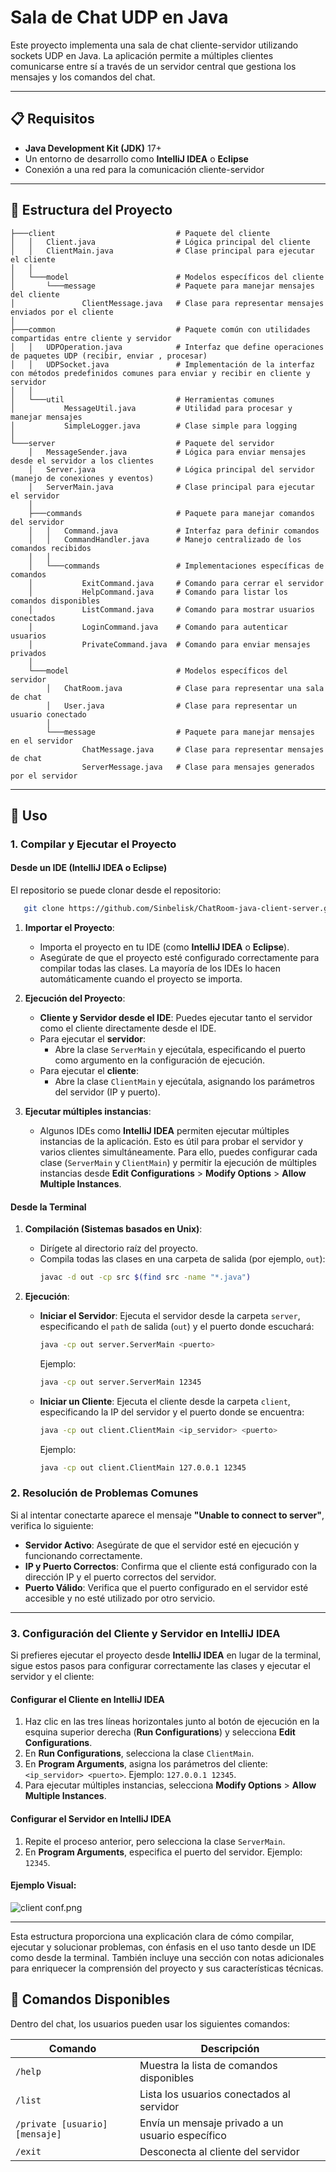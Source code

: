 # Sala de Chat UDP en Java

Este proyecto implementa una sala de chat cliente-servidor utilizando sockets UDP en Java. La aplicación permite a múltiples clientes comunicarse entre sí a través de un servidor central que gestiona los mensajes y los comandos del chat.

---

## 📋 Requisitos

- **Java Development Kit (JDK)** 17+
- Un entorno de desarrollo como **IntelliJ IDEA** o **Eclipse**
- Conexión a una red para la comunicación cliente-servidor

---

## 📂 Estructura del Proyecto

```plaintext
├───client                           # Paquete del cliente
│   │   Client.java                  # Lógica principal del cliente
│   │   ClientMain.java              # Clase principal para ejecutar el cliente
│   │
│   └───model                        # Modelos específicos del cliente
│       └───message                  # Paquete para manejar mensajes del cliente
│               ClientMessage.java   # Clase para representar mensajes enviados por el cliente
│
├───common                           # Paquete común con utilidades compartidas entre cliente y servidor
│   │   UDPOperation.java            # Interfaz que define operaciones de paquetes UDP (recibir, enviar , procesar)
│   │   UDPSocket.java               # Implementación de la interfaz con métodos predefinidos comunes para enviar y recibir en cliente y servidor
│   │
│   └───util                         # Herramientas comunes
│           MessageUtil.java         # Utilidad para procesar y manejar mensajes
│           SimpleLogger.java        # Clase simple para logging
│
└───server                           # Paquete del servidor
    │   MessageSender.java           # Lógica para enviar mensajes desde el servidor a los clientes
    │   Server.java                  # Lógica principal del servidor (manejo de conexiones y eventos)
    │   ServerMain.java              # Clase principal para ejecutar el servidor
    │
    ├───commands                     # Paquete para manejar comandos del servidor
    │   │   Command.java             # Interfaz para definir comandos
    │   │   CommandHandler.java      # Manejo centralizado de los comandos recibidos
    │   │
    │   └───commands                 # Implementaciones específicas de comandos
    │           ExitCommand.java     # Comando para cerrar el servidor
    │           HelpCommand.java     # Comando para listar los comandos disponibles
    │           ListCommand.java     # Comando para mostrar usuarios conectados
    │           LoginCommand.java    # Comando para autenticar usuarios
    │           PrivateCommand.java  # Comando para enviar mensajes privados
    │
    └───model                        # Modelos específicos del servidor
        │   ChatRoom.java            # Clase para representar una sala de chat
        │   User.java                # Clase para representar un usuario conectado
        │
        └───message                  # Paquete para manejar mensajes en el servidor
                ChatMessage.java     # Clase para representar mensajes de chat
                ServerMessage.java   # Clase para mensajes generados por el servidor
```

---

## 🚀 Uso

### **1. Compilar y Ejecutar el Proyecto**

#### **Desde un IDE (IntelliJ IDEA o Eclipse)**
El repositorio se puede clonar desde el repositorio:
```bash
   git clone https://github.com/Sinbelisk/ChatRoom-java-client-server.git 
```
1. **Importar el Proyecto**:
    - Importa el proyecto en tu IDE (como **IntelliJ IDEA** o **Eclipse**).
    - Asegúrate de que el proyecto esté configurado correctamente para compilar todas las clases. La mayoría de los IDEs lo hacen automáticamente cuando el proyecto se importa.

2. **Ejecución del Proyecto**:
    - **Cliente y Servidor desde el IDE**: Puedes ejecutar tanto el servidor como el cliente directamente desde el IDE.
    - Para ejecutar el **servidor**:
        - Abre la clase `ServerMain` y ejecútala, especificando el puerto como argumento en la configuración de ejecución.
    - Para ejecutar el **cliente**:
        - Abre la clase `ClientMain` y ejecútala, asignando los parámetros del servidor (IP y puerto).

3. **Ejecutar múltiples instancias**:
    - Algunos IDEs como **IntelliJ IDEA** permiten ejecutar múltiples instancias de la aplicación. Esto es útil para probar el servidor y varios clientes simultáneamente. Para ello, puedes configurar cada clase (`ServerMain` y `ClientMain`) y permitir la ejecución de múltiples instancias desde **Edit Configurations** > **Modify Options** > **Allow Multiple Instances**.

#### **Desde la Terminal**

1. **Compilación (Sistemas basados en Unix)**:
   - Dirígete al directorio raíz del proyecto.
   - Compila todas las clases en una carpeta de salida (por ejemplo, `out`):
     ```bash
     javac -d out -cp src $(find src -name "*.java")
     ```

2. **Ejecución**:
   - **Iniciar el Servidor**: Ejecuta el servidor desde la carpeta `server`, especificando el `path` de salida (`out`) y el puerto donde escuchará:
     ```bash
     java -cp out server.ServerMain <puerto>
     ```
     Ejemplo:
     ```bash
     java -cp out server.ServerMain 12345
     ```
   - **Iniciar un Cliente**: Ejecuta el cliente desde la carpeta `client`, especificando la IP del servidor y el puerto donde se encuentra:
     ```bash
     java -cp out client.ClientMain <ip_servidor> <puerto>
     ```
     Ejemplo:
     ```bash
     java -cp out client.ClientMain 127.0.0.1 12345
     ```


### **2. Resolución de Problemas Comunes**

Si al intentar conectarte aparece el mensaje **"Unable to connect to server"**, verifica lo siguiente:

- **Servidor Activo**: Asegúrate de que el servidor esté en ejecución y funcionando correctamente.
- **IP y Puerto Correctos**: Confirma que el cliente está configurado con la dirección IP y el puerto correctos del servidor.
- **Puerto Válido**: Verifica que el puerto configurado en el servidor esté accesible y no esté utilizado por otro servicio.

---

### **3. Configuración del Cliente y Servidor en IntelliJ IDEA**

Si prefieres ejecutar el proyecto desde **IntelliJ IDEA** en lugar de la terminal, sigue estos pasos para configurar correctamente las clases y ejecutar el servidor y el cliente:

#### **Configurar el Cliente en IntelliJ IDEA**
1. Haz clic en las tres líneas horizontales junto al botón de ejecución en la esquina superior derecha (**Run Configurations**) y selecciona **Edit Configurations**.
2. En **Run Configurations**, selecciona la clase `ClientMain`.
3. En **Program Arguments**, asigna los parámetros del cliente: `<ip_servidor> <puerto>`. Ejemplo: `127.0.0.1 12345`.
4. Para ejecutar múltiples instancias, selecciona **Modify Options** > **Allow Multiple Instances**.

#### **Configurar el Servidor en IntelliJ IDEA**
1. Repite el proceso anterior, pero selecciona la clase `ServerMain`.
2. En **Program Arguments**, especifica el puerto del servidor. Ejemplo: `12345`.

#### **Ejemplo Visual**:
![client conf.png](ReadmeImages%2Fclient%20conf.png)

---

Esta estructura proporciona una explicación clara de cómo compilar, ejecutar y solucionar problemas, con énfasis en el uso tanto desde un IDE como desde la terminal. También incluye una sección con notas adicionales para enriquecer la comprensión del proyecto y sus características técnicas.


## 💬 Comandos Disponibles

Dentro del chat, los usuarios pueden usar los siguientes comandos:

| Comando                        |  Descripción                                     |
|--------------------------------|--------------------------------------------------|
| `/help`                        | Muestra la lista de comandos disponibles         |
| `/list`                        | Lista los usuarios conectados al servidor        |
| `/private [usuario] [mensaje]` | Envía un mensaje privado a un usuario específico |
| `/exit`                        | Desconecta al cliente del servidor               |
